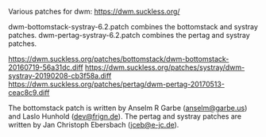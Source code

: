 Various patches for dwm: https://dwm.suckless.org/

dwm-bottomstack-systray-6.2.patch combines the bottomstack and systray patches.
dwm-pertag-systray-6.2.patch combines the pertag and systray patches.

https://dwm.suckless.org/patches/bottomstack/dwm-bottomstack-20160719-56a31dc.diff
https://dwm.suckless.org/patches/systray/dwm-systray-20190208-cb3f58a.diff
https://dwm.suckless.org/patches/pertag/dwm-pertag-20170513-ceac8c9.diff

The bottomstack patch is written by Anselm R Garbe (anselm@garbe.us) and Laslo Hunhold (dev@frign.de).
The pertag and systray patches are written by Jan Christoph Ebersbach (jceb@e-jc.de).

